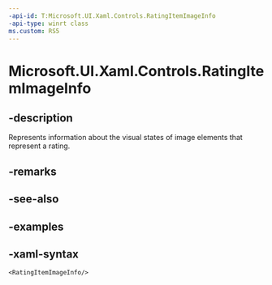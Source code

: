 ```yaml
---
-api-id: T:Microsoft.UI.Xaml.Controls.RatingItemImageInfo
-api-type: winrt class
ms.custom: RS5
---
```

<!-- Class syntax.
public class RatingItemImageInfo : RatingItemInfo, RatingItemInfo
-->

# Microsoft.UI.Xaml.Controls.RatingItemImageInfo


## -description

Represents information about the visual states of image elements that represent a rating.


## -remarks


## -see-also


## -examples


## -xaml-syntax

```xaml
<RatingItemImageInfo/>
```


